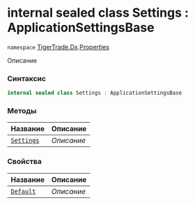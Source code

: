 
# internal sealed class Settings : ApplicationSettingsBase
`namespace` [TigerTrade.Dx](../../TigerTrade.Dx.md).[Properties](../../TigerTrade.Dx/Properties.md)



Описание

### Синтаксис
```csharp
internal sealed class Settings : ApplicationSettingsBase
```


### Методы
| Название | Описание |
| --- | --- |
| [`Settings`](./Settings.cs/Методы/Settings.md) | *Описание* |

### Свойства
| Название | Описание |
| --- | --- |
| [`Default`](./Settings.cs/Свойства/Default.md) | *Описание* |



